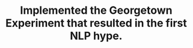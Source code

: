 ---
layout: post
title: Implemented the Georgetown Experiment that resulted in the first NLP hype.
# date: 2015-03-15 16:40:16
url: /_projects/1_project/
# description: march & april, looking forward to summer
# tags: formatting links
# categories: sample-posts
---